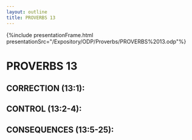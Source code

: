 ```yaml
---
layout: outline
title: PROVERBS 13
---
```

{%include presentationFrame.html presentationSrc="/Expository/ODP/Proverbs/PROVERBS%2013.odp"%}

# PROVERBS 13
##  CORRECTION (13:1): 
##  CONTROL (13:2-4): 
##  CONSEQUENCES (13:5-25): 
